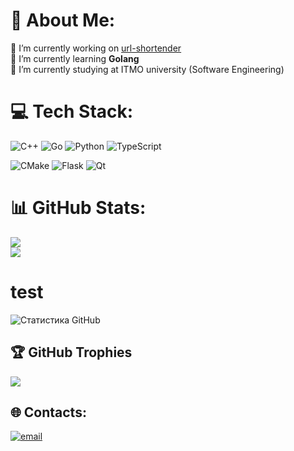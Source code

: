 # 💫 About Me:
🔭 I’m currently working on [url-shortender](https://github.com/GeorgiiChertkoev/url-shortender)<br>
🌱 I’m currently learning **Golang**<br>
🏫 I’m currently studying at ITMO university (Software Engineering)<br>


# 💻 Tech Stack:
![C++](https://img.shields.io/badge/c++-%2300599C.svg?style=for-the-badge&logo=c%2B%2B&logoColor=white) 
![Go](https://img.shields.io/badge/go-%2300ADD8.svg?style=for-the-badge&logo=go&logoColor=white) 
![Python](https://img.shields.io/badge/python-3670A0?style=for-the-badge&logo=python&logoColor=ffdd54) 
![TypeScript](https://img.shields.io/badge/typescript-%23007ACC.svg?style=for-the-badge&logo=typescript&logoColor=white) 

![CMake](https://img.shields.io/badge/CMake-%23008FBA.svg?style=for-the-badge&logo=cmake&logoColor=white)
![Flask](https://img.shields.io/badge/flask-%23000.svg?style=for-the-badge&logo=flask&logoColor=white) 
![Qt](https://img.shields.io/badge/Qt-%23217346.svg?style=for-the-badge&logo=Qt&logoColor=white) 


# 📊 GitHub Stats:
![](https://nirzak-streak-stats.vercel.app/?user=GeorgiiChertkoev&theme=dark&hide_border=false)<br/>
![](https://github-readme-stats.vercel.app/api/top-langs/?username=GeorgiiChertkoev&theme=dark&hide_border=false&include_all_commits=true&count_private=true&layout=compact)

# test
<picture>
  <source 
    srcset="https://nirzak-streak-stats.vercel.app/?user=GeorgiiChertkoev&theme=dark&hide_border=false" 
    media="(prefers-color-scheme: dark)"
  />
  <source
    srcset="https://nirzak-streak-stats.vercel.app/?user=GeorgiiChertkoev&theme=light&hide_border=false"
    media="(prefers-color-scheme: light)"
  />
  <img
    src="https://nirzak-streak-stats.vercel.app/?user=GeorgiiChertkoev&theme=dark&hide_border=false"
    alt="Статистика GitHub"
  />
</picture>


## 🏆 GitHub Trophies
![](https://github-profile-trophy.vercel.app/?username=GeorgiiChertkoev&theme=onedark&no-frame=false&no-bg=true&margin-w=4&rank=-?,-C)



## 🌐 Contacts:
[![email](https://img.shields.io/badge/Email-D14836?logo=gmail&logoColor=white)](mailto:chertkoevgeorgij@gmail.com) 


<!-- Proudly created with GPRM ( https://gprm.itsvg.in ) -->
